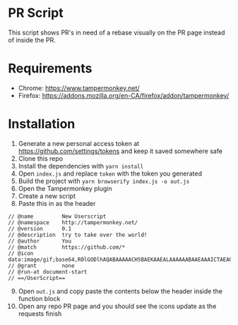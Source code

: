 
# PR Script

This script shows PR's in need of a rebase visually on the PR page instead of inside the PR.

# Requirements

- Chrome: https://www.tampermonkey.net/
- Firefox: https://addons.mozilla.org/en-CA/firefox/addon/tampermonkey/

# Installation

1. Generate a new personal access token at https://github.com/settings/tokens and keep it saved somewhere safe
2. Clone this repo
3. Install the dependencies with `yarn install`
4. Open `index.js` and replace `token` with the token you generated
5. Build the project with `yarn browserify index.js -o out.js`
6. Open the Tampermonkey plugin
7. Create a new script
8. Paste this in as the header

```// ==UserScript==
// @name         New Userscript
// @namespace    http://tampermonkey.net/
// @version      0.1
// @description  try to take over the world!
// @author       You
// @match        https://github.com/*
// @icon         data:image/gif;base64,R0lGODlhAQABAAAAACH5BAEKAAEALAAAAAABAAEAAAICTAEAOw==
// @grant        none
// @run-at document-start
// ==/UserScript==
```

9. Open `out.js` and copy paste the contents below the header inside the function block
10. Open any repo PR page and you should see the icons update as the requests finish
